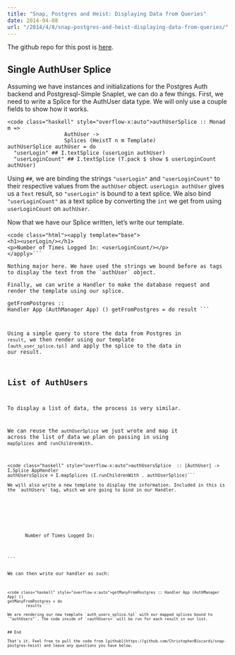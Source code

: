```yaml
---
title: "Snap, Postgres and Heist: Displaying Data from Queries"
date: 2014-04-08
url: "/2014/4/8/snap-postgres-and-heist-displaying-data-from-queries/"
---
```


The github repo for this post is [here](https://github.com/ChristopherBiscardi/snap-postgres-heist).

## Single AuthUser Splice

Assuming we have instances and initializations for the Postgres Auth backend and Postgresql-Simple Snaplet, we can do a few things. First, we need to write a Splice for the AuthUser data type. We will only use a couple fields to show how it works.

```
<code class="haskell" style="overflow-x:auto">authUserSplice :: Monad m =>
                  AuthUser ->
                  Splices (HeistT n m Template)
authUserSplice authUser = do
  "userLogin" ## I.textSplice (userLogin authUser)
  "userLoginCount" ## I.textSplice (T.pack $ show $ userLoginCount authUser)
```

Using `##`, we are binding the strings `"userLogin"` and `"userLoginCount"` to their respective values from the `authUser` object. `userLogin authUser` gives us a `Text` result, so `"userLogin"` is bound to a text splice. We also bind `"userLoginCount"` as a text splice by converting the `int` we get from using `userLoginCount` on `authUser`.

Now that we have our Splice written, let’s write our template.

````
<code class="html"><apply template="base">
<h1><userLogin/></h1>
<p>Number of Times Logged In: <userLoginCount/></p>
</apply>```

Nothing major here. We have used the strings we bound before as tags to display the text from the `authUser` object.

Finally, we can write a Handler to make the database request and render the template using our splice.
````

<code class="haskell" style="overflow-x:auto">getFromPostgres :: Handler App (AuthManager App) ()
getFromPostgres = do
result ```

Using a simple query to store the data from Postgres in `result`, we then render using our template (`auth_user_splice.tpl`) and apply the splice to the data in our result.

## List of AuthUsers

To display a list of data, the process is very similar.

We can reuse the `authUserSplice` we just wrote and map it across the list of data we plan on passing in using `mapSplices` and `runChildrenWith`.

````
<code class="haskell" style="overflow-x:auto">authUsersSplice  :: [AuthUser] -> I.Splice AppHandler
authUsersSplice = I.mapSplices (I.runChildrenWith . authUserSplice)```

We will also write a new template to display the information. Included in this is the `authUsers` tag, which we are going to bind in our Handler.
````

<code class="html"><apply template="base">

<dl>
<authUsers>
<dt><userLogin/></dt>
<dd>Number of Times Logged In: <userLoginCount/></dd>
</authUsers>
</dl>
</apply>```

We can then write our handler as such:

````
<code class="haskell" style="overflow-x:auto">getManyFromPostgres :: Handler App (AuthManager App) ()
getManyFromPostgres = do
        results ```

We are rendering our new template `auth_users_splice.tpl` with our mapped splices bound to `"authUsers"`. The code inside of `<authUsers>` will be run for each result in our list.


## End

That's it. Feel free to pull the code from [github](https://github.com/ChristopherBiscardi/snap-postgres-heist) and leave any questions you have below.
````
